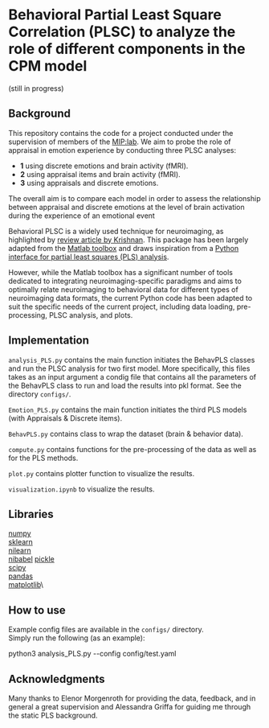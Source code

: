 # Behavioral Partial Least Square Correlation (PLSC) to analyze the role of different components in the CPM model
(still in progress)
## Background

This repository contains the code  for a project conducted under the supervision of members of the [MIP:lab](https://miplab.epfl.ch/).
We aim to probe the role of appraisal in emotion experience by conducting three PLSC analyses:
- **1** using discrete emotions and brain activity (fMRI).
- **2** using appraisal items and brain activity (fMRI).
- **3** using appraisals and discrete emotions. 

The overall aim is to compare each model in order to assess the relationship between appraisal and discrete emotions at the level of brain activation during the experience of an emotional event


Behavioral PLSC is a widely used technique for neuroimaging, as highlighted by [review article by Krishnan](https://pubmed.ncbi.nlm.nih.gov/20656037/). This package has been largely adapted from the [Matlab toolbox](https://github.com/valkebets/myPLS-1) and draws inspiration from a [Python interface for partial least squares (PLS) analysis](https://github.com/valkebets/myPLS-1).

However, while the Matlab toolbox has a significant number of tools dedicated to integrating neuroimaging-specific paradigms and aims to optimally relate neuroimaging to behavioral data for different types of neuroimaging data formats, the current Python code has been adapted to suit the specific needs of the current project, including data loading, pre-processing, PLSC analysis, and plots. 

## Implementation
`analysis_PLS.py` contains the main function initiates the BehavPLS classes and run the PLSC analysis for two first model. More specifically, this files takes as an input argument a condig file that contains all the parameters of the BehavPLS class to run and load the results into pkl format. See the directory `configs/`. 

`Emotion_PLS.py` contains the main function initiates the third PLS models (with Appraisals & Discrete items). 

`BehavPLS.py` contains class  to wrap the dataset (brain & behavior data). 


`compute.py` contains functions for the pre-processing of the data as well as for the PLS methods.

`plot.py` contains plotter function to visualize the results.

`visualization.ipynb` to visualize the results.

## Libraries
[numpy](https://numpy.org/)\
[sklearn](https://scikit-learn.org/stable/)\
[nilearn](https://nilearn.github.io/stable/index.html)\
[nibabel](https://nipy.org/nibabel/)
[pickle](https://docs.python.org/3/library/pickle.html)\
[scipy](https://scipy.org/)\
[pandas](https://pandas.pydata.org/)\
[matplotlib](https://matplotlib.org/stable/api/_as_gen/matplotlib.pyplot.plot.html)\

## How to use
Example config files are available in the `configs/` directory.\
Simply run the following (as an example):

python3 analysis_PLS.py --config  config/test.yaml


## Acknowledgments
Many thanks to Elenor Morgenroth for providing the data, feedback, and in general a great supervision and Alessandra Griffa for guiding me through the static PLS background.
